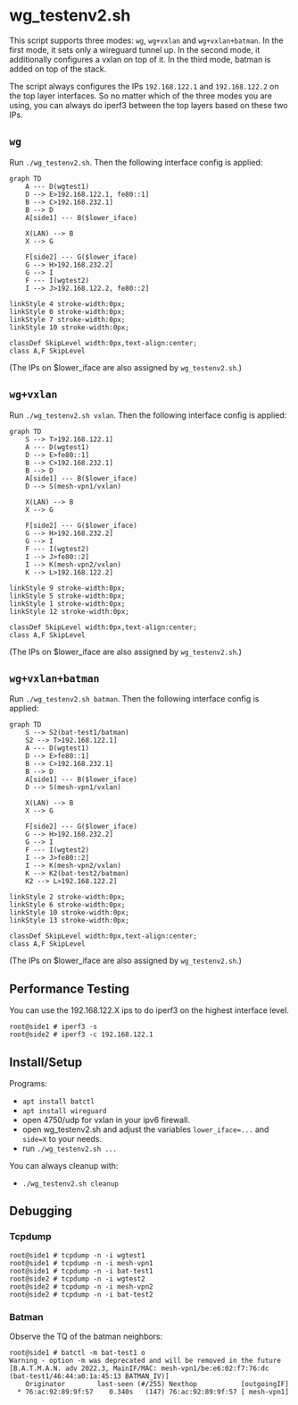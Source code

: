 # wg_testenv2.sh

This script supports three modes: `wg`, `wg+vxlan` and `wg+vxlan+batman`. In the first mode, it sets only a wireguard tunnel up. In the second mode, it additionally configures a vxlan on top of it. In the third mode, batman is added on top of the stack.

The script always configures the IPs `192.168.122.1` and `192.168.122.2` on the top layer interfaces. So no matter which of the three modes you are using, you can always do iperf3 between the top layers based on these two IPs.

## `wg`

Run `./wg_testenv2.sh`. Then the following interface config is applied:

```mermaid
graph TD
    A --- D(wgtest1)
    D --> E>192.168.122.1, fe80::1]
    B --> C>192.168.232.1]
    B --> D
    A[side1] --- B($lower_iface)
    
    X(LAN) --> B
    X --> G
    
    F[side2] --- G($lower_iface)
    G --> H>192.168.232.2]
    G --> I
    F --- I(wgtest2)
    I --> J>192.168.122.2, fe80::2]

linkStyle 4 stroke-width:0px;
linkStyle 0 stroke-width:0px;
linkStyle 7 stroke-width:0px;
linkStyle 10 stroke-width:0px;

classDef SkipLevel width:0px,text-align:center;
class A,F SkipLevel
```

(The IPs on $lower_iface are also assigned by `wg_testenv2.sh`.)

## `wg+vxlan`

Run `./wg_testenv2.sh vxlan`. Then the following interface config is applied:

``` mermaid
graph TD
    S --> T>192.168.122.1]
    A --- D(wgtest1)
    D --> E>fe80::1]
    B --> C>192.168.232.1]
    B --> D
    A[side1] --- B($lower_iface)
    D --> S(mesh-vpn1/vxlan)
    
    X(LAN) --> B
    X --> G
    
    F[side2] --- G($lower_iface)
    G --> H>192.168.232.2]
    G --> I
    F --- I(wgtest2)
    I --> J>fe80::2]
    I --> K(mesh-vpn2/vxlan)
    K --> L>192.168.122.2]

linkStyle 9 stroke-width:0px;
linkStyle 5 stroke-width:0px;
linkStyle 1 stroke-width:0px;
linkStyle 12 stroke-width:0px;

classDef SkipLevel width:0px,text-align:center;
class A,F SkipLevel
```

(The IPs on $lower_iface are also assigned by `wg_testenv2.sh`.)

## `wg+vxlan+batman`

Run `./wg_testenv2.sh batman`. Then the following interface config is applied:

``` mermaid
graph TD
    S --> S2(bat-test1/batman)
    S2 --> T>192.168.122.1]
    A --- D(wgtest1)
    D --> E>fe80::1]
    B --> C>192.168.232.1]
    B --> D
    A[side1] --- B($lower_iface)
    D --> S(mesh-vpn1/vxlan)
    
    X(LAN) --> B
    X --> G
    
    F[side2] --- G($lower_iface)
    G --> H>192.168.232.2]
    G --> I
    F --- I(wgtest2)
    I --> J>fe80::2]
    I --> K(mesh-vpn2/vxlan)
    K --> K2(bat-test2/batman)
    K2 --> L>192.168.122.2]

linkStyle 2 stroke-width:0px;
linkStyle 6 stroke-width:0px;
linkStyle 10 stroke-width:0px;
linkStyle 13 stroke-width:0px;

classDef SkipLevel width:0px,text-align:center;
class A,F SkipLevel
```

(The IPs on $lower_iface are also assigned by `wg_testenv2.sh`.)

## Performance Testing

You can use the 192.168.122.X ips to do iperf3 on the highest interface level.
```
root@side1 # iperf3 -s 
root@side2 # iperf3 -c 192.168.122.1
```

## Install/Setup

Programs:
- `apt install batctl`
- `apt install wireguard`
- open 4750/udp for vxlan in your ipv6 firewall.
- open wg_testenv2.sh and adjust the variables `lower_iface=...` and `side=X` to your needs.
- run `./wg_testenv2.sh ...`

You can always cleanup with:
- `./wg_testenv2.sh cleanup`

## Debugging

### Tcpdump

```
root@side1 # tcpdump -n -i wgtest1
root@side1 # tcpdump -n -i mesh-vpn1
root@side1 # tcpdump -n -i bat-test1
root@side2 # tcpdump -n -i wgtest2
root@side2 # tcpdump -n -i mesh-vpn2
root@side2 # tcpdump -n -i bat-test2
```

### Batman

Observe the TQ of the batman neighbors:

```
root@side1 # batctl -m bat-test1 o
Warning - option -m was deprecated and will be removed in the future
[B.A.T.M.A.N. adv 2022.3, MainIF/MAC: mesh-vpn1/be:e6:02:f7:76:dc (bat-test1/46:44:a0:1a:45:13 BATMAN_IV)]
    Originator        last-seen (#/255) Nexthop           [outgoingIF]
  * 76:ac:92:89:9f:57    0.340s   (147) 76:ac:92:89:9f:57 [ mesh-vpn1]
```